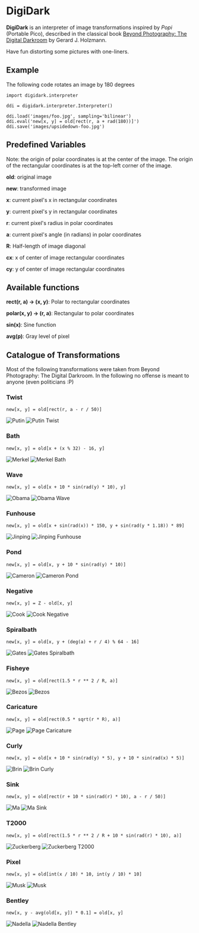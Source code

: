 # DigiDark

**DigiDark** is an interpreter of image transformations inspired by *Popi* (Portable Pico), described
in the classical book
[Beyond Photography: The Digital Darkroom](http://spinroot.com/pico/)
by Gerard J. Holzmann.

Have fun distorting some pictures with one-liners.

## Example

The following code rotates an image by 180 degrees

	import digidark.interpreter
	
	ddi = digidark.interpreter.Interpreter()
	
	ddi.load('images/foo.jpg', sampling='bilinear')
	ddi.eval('new[x, y] = old[rect(r, a + rad(180))]')
	ddi.save('images/upsidedown-foo.jpg')

## Predefined Variables

Note: the origin of polar coordinates is at the center of the image. The origin of the
rectangular coordinates is at the top-left corner of the image.

**old**: original image

**new**: transformed image

**x**: current pixel's x in rectangular coordinates

**y**: current pixel's y in rectangular coordinates

**r**: current pixel's radius in polar coordinates

**a**: current pixel's angle (in radians) in polar coordinates

**R**: Half-length of image diagonal

**cx**: x of center of image rectangular coordinates

**cy**: y of center of image rectangular coordinates

## Available functions

**rect(r, a) -> (x, y)**: Polar to rectangular coordinates

**polar(x, y) -> (r, a)**: Rectangular to polar coordinates

**sin(x)**: Sine function

**avg(p)**: Gray level of pixel

## Catalogue of Transformations

Most of the following transformations were taken from Beyond Photography:
The Digital Darkroom. In the following no offense is meant to anyone (even
politicians :P)

###  Twist
	new[x, y] = old[rect(r, a - r / 50)]
![Putin](images/catalogue/putin.jpg "Putin")
![Putin Twist](images/catalogue/putin-twist.jpg "Putin Twist")

###  Bath
	new[x, y] = old[x + (x % 32) - 16, y]
![Merkel](images/catalogue/merkel.jpg "Merkel")
![Merkel Bath](images/catalogue/merkel-bath.jpg "Merkel Bath")

###  Wave
	new[x, y] = old[x + 10 * sin(rad(y) * 10), y]
![Obama](images/catalogue/obama.jpg "Obama")
![Obama Wave](images/catalogue/obama-wave.jpg "Obama Wave")

### Funhouse
	new[x, y] = old[x + sin(rad(x)) * 150, y + sin(rad(y * 1.18)) * 89]
![Jinping](images/catalogue/jinping.jpg "Jinping")
![Jinping Funhouse](images/catalogue/jinping-funhouse.jpg "Jinping Funhouse")

###  Pond
	new[x, y] = old[x, y + 10 * sin(rad(y) * 10)]
![Cameron](images/catalogue/cameron.jpg "Cameron")
![Cameron Pond](images/catalogue/cameron-pond.jpg "Cameron Pond")

### Negative
	new[x, y] = Z - old[x, y]
![Cook](images/catalogue/cook.jpg "Cook")
![Cook Negative](images/catalogue/cook-negative.jpg "Cook Negative")

###  Spiralbath
	new[x, y] = old[x, y + (deg(a) + r / 4) % 64 - 16]
![Gates](images/catalogue/gates.jpg "Gates")
![Gates Spiralbath](images/catalogue/gates-spiralbath.jpg "Gates Spiralbath")

###  Fisheye
	new[x, y] = old[rect(1.5 * r ** 2 / R, a)]
![Bezos](images/catalogue/bezos.jpg "Bezos")
![Bezos](images/catalogue/bezos-fisheye.jpg "Bezos Fisheye")

###  Caricature
	new[x, y] = old[rect(0.5 * sqrt(r * R), a)]
![Page](images/catalogue/page.jpg "Page")
![Page Caricature](images/catalogue/page-caricature.jpg "Page Caricature")

### Curly
	new[x, y] = old[x + 10 * sin(rad(y) * 5), y + 10 * sin(rad(x) * 5)]
![Brin](images/catalogue/brin.jpg "Brin")
![Brin Curly](images/catalogue/brin-curly.jpg "Brin Curly")

###  Sink
	new[x, y] = old[rect(r + 10 * sin(rad(r) * 10), a - r / 50)]
![Ma](images/catalogue/ma.jpg "Ma")
![Ma Sink](images/catalogue/ma-sink.jpg "Ma Sink")

### T2000
	new[x, y] = old[rect(1.5 * r ** 2 / R + 10 * sin(rad(r) * 10), a)]
![Zuckerberg](images/catalogue/zuckerberg.jpg "Zuckerberg")
![Zuckerberg T2000](images/catalogue/zuckerberg-t2000.jpg "Zuckerberg T2000")

### Pixel
	new[x, y] = old[int(x / 10) * 10, int(y / 10) * 10]
![Musk](images/catalogue/musk.jpg "Musk")
![Musk](images/catalogue/musk-pixel.jpg "Musk Pixel")

###  Bentley
	new[x, y - avg(old[x, y]) * 0.1] = old[x, y]
![Nadella](images/catalogue/nadella.jpg "Nadella")
![Nadella Bentley](images/catalogue/nadella-bentley.jpg "Nadella Bentley")
